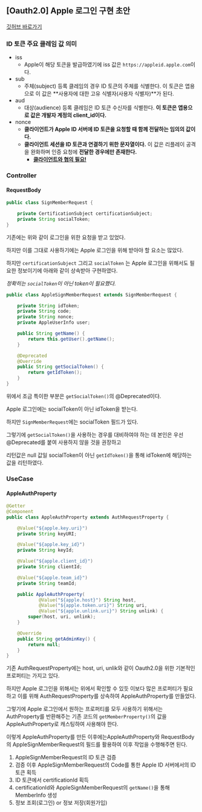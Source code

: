 ## [Oauth2.0] Apple 로그인 구현 초안

[깃허브 바로가기](https://github.com/depromeet12th/three-days-server/tree/dep-405-apple-login-poc)



### ID 토큰 주요 클레임 값 의미

+ iss
  + Apple이 해당 토큰을 발급하였기에 iss 값은 `https://appleid.apple.com`이다.
+ sub
  + 주체(subject) 등록 클레임의 경우 ID 토큰의 주체를 식별한다.
    이 토큰은 앱용으로 이 값은 **사용자에 대한 고유 식별자(사용자 식별자)**가 된다.
+ aud
  + 대상(audience) 등록 클레임은 ID 토큰 수신자를 식별한다.
    **이 토큰은 앱용으로 값은 개발자 계정의 client_id이다.**
+ nonce
  + **클라이언트가 Apple ID 서버에 ID 토큰을 요청할 때 함께 전달하는 임의의 값이다.**
  + **클라이언트 세션을 ID 토큰과 연결하기 위한 문자열이다.**
    이 값은 리플레이 공격을 완화하며 인증 요청에 **전달한 경우에만 존재한다.**
    + <u>**클라이언트와 협의 필요!**</u>

### Controller

#### RequestBody

```java
public class SignMemberRequest {

	private CertificationSubject certificationSubject;
	private String socialToken;
}
```

기존에는 위와 같이 로그인을 위한 요청을 받고 있었다.

하지만 이를 그대로 사용하기에는 Apple 로그인을 위해 받아야 할 요소는 많았다.

하지만 `certificationSubject` 그리고 `socialToken` 는 Apple 로그인을 위해서도 필요한 정보이기에 아래와 같이 상속받아 구현하였다.

*정확히는 `socialToken`이 아닌 token이 필요했다.*

```java
public class AppleSignMemberRequest extends SignMemberRequest {

	private String idToken;
	private String code;
	private String nonce;
	private AppleUserInfo user;

	public String getName() {
		return this.getUser().getName();
	}

	@Deprecated
	@Override
	public String getSocialToken() {
		return getIdToken();
	}
}
```

위에서 조금 특이한 부분은 `getSocialToken()`의 @Deprecated이다.

Apple 로그인에는 socialToken이 아닌 idToken을 받는다.

하지만 `SignMemberRequest`에는 socialToken 필드가 있다.

그렇기에 `getSocialToken()`을 사용하는 경우를 대비하여야 하는 데 본인은 우선 @Deprecated를 붙여 사용하지 않을 것을 권장하고

리턴값은 null 값일 socialToken이 아닌 `getIdToken()`을 통해 idToken에 해당하는 값을 리턴하였다.



### UseCase

#### AppleAuthProperty

```java
@Getter
@Component
public class AppleAuthProperty extends AuthRequestProperty {

	@Value("${apple.key.uri}")
	private String keyURI;

	@Value("${apple.key_id}")
	private String keyId;

	@Value("${apple.client_id}")
	private String clientId;

	@Value("${apple.team_id}")
	private String teamId;

	public AppleAuthProperty(
			@Value("${apple.host}") String host,
			@Value("${apple.token.uri}") String uri,
			@Value("${apple.unlink.uri}") String unlink) {
		super(host, uri, unlink);
	}

	@Override
	public String getAdminKey() {
		return null;
	}
}
```

기존 AuthRequestProperty에는 host, uri, unlik와 같이 Oauth2.0을 위한 기본적인 프로퍼티는 가지고 있다.

하지만 Apple 로그인을 위해서는 위에서 확인할 수 있듯 이보다 많은 프로퍼티가 필요하고 이를 위해 AuthRequestProperty를 상속하여 AppleAuthProperty를 만들었다.



그렇기에 Apple 로그인에서 원하는 프로퍼티를 모두 사용하기 위해서는 AuthProperty를 반환해주는 기존 코드의 `getMemberProperty()`의 값을 AppleAuthProperty로 캐스팅하여 사용해야 한다.



이렇게 AppleAuthProperty를 만든 이후에는AppleAuthProperty와 RequestBody의 AppleSignMemberRequest의 필드를 활용하여 이후 작업을 수행해주면 된다.



1. AppleSignMemberRequest의 ID 토큰 검증
1. 검증 이후 AppleSignMemberRequest의 Code를 통한 Apple ID 서버에서의 ID 토큰 획득
1. ID 토큰에서 certificationId 획득
1. certificationId와 AppleSignMemberRequest의 `getName()`을 통해 MemberInfo 생성
1. 정보 조회(로그인) or 정보 저장(회원가입)